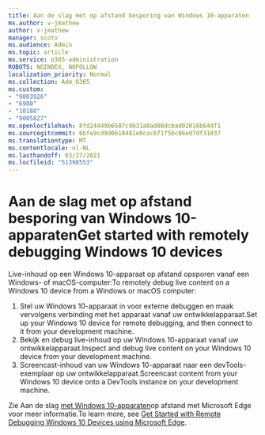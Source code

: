 ```yaml
---
title: Aan de slag met op afstand besporing van Windows 10-apparaten
ms.author: v-jmathew
author: v-jmathew
manager: scotv
ms.audience: Admin
ms.topic: article
ms.service: o365-administration
ROBOTS: NOINDEX, NOFOLLOW
localization_priority: Normal
ms.collection: Adm_O365
ms.custom:
- "9003926"
- "6980"
- "10188"
- "9005827"
ms.openlocfilehash: 8fd24449b6507c9031a0ad88dcbad02016b644f1
ms.sourcegitcommit: 6bfe9cd9d0b18481e0cac6f1f5bc86ed7df31037
ms.translationtype: MT
ms.contentlocale: nl-NL
ms.lasthandoff: 03/27/2021
ms.locfileid: "51398553"
---
```

# <a name="get-started-with-remotely-debugging-windows-10-devices"></a><span data-ttu-id="77991-102">Aan de slag met op afstand besporing van Windows 10-apparaten</span><span class="sxs-lookup"><span data-stu-id="77991-102">Get started with remotely debugging Windows 10 devices</span></span>

<span data-ttu-id="77991-103">Live-inhoud op een Windows 10-apparaat op afstand opsporen vanaf een Windows- of macOS-computer:</span><span class="sxs-lookup"><span data-stu-id="77991-103">To remotely debug live content on a Windows 10 device from a Windows or macOS computer:</span></span>

1. <span data-ttu-id="77991-104">Stel uw Windows 10-apparaat in voor externe debuggen en maak vervolgens verbinding met het apparaat vanaf uw ontwikkelapparaat.</span><span class="sxs-lookup"><span data-stu-id="77991-104">Set up your Windows 10 device for remote debugging, and then connect to it from your development machine.</span></span>
2. <span data-ttu-id="77991-105">Bekijk en debug live-inhoud op uw Windows 10-apparaat vanaf uw ontwikkelapparaat.</span><span class="sxs-lookup"><span data-stu-id="77991-105">Inspect and debug live content on your Windows 10 device from your development machine.</span></span>
3. <span data-ttu-id="77991-106">Screencast-inhoud van uw Windows 10-apparaat naar een devTools-exemplaar op uw ontwikkelapparaat.</span><span class="sxs-lookup"><span data-stu-id="77991-106">Screencast content from your Windows 10 device onto a DevTools instance on your development machine.</span></span>

<span data-ttu-id="77991-107">Zie Aan de slag [met Windows 10-apparaten](https://go.microsoft.com/fwlink/?linkid=2142172)op afstand met Microsoft Edge voor meer informatie.</span><span class="sxs-lookup"><span data-stu-id="77991-107">To learn more, see [Get Started with Remote Debugging Windows 10 Devices using Microsoft Edge](https://go.microsoft.com/fwlink/?linkid=2142172).</span></span>
